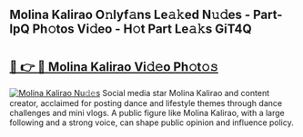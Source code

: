 ## Molina Kalirao O𝚗lyf𝚊ns Le𝚊𝚔ed N𝚞𝚍es - Part-lpQ Ph𝚘tos Vi𝚍eo - H𝚘t Part Le𝚊𝚔s GiT4Q

# <h2><a href="http://hf0c7z.feru.top/?c=Molina+Kalirao">🔗 👉 🔴 Molina Kalirao Vi𝚍𝚎o Ph𝚘t𝚘𝚜</a></h2>

[![Molina Kalirao Nu𝚍𝚎s](https://i.imgur.com/0TWrTi3.gif)](http://hf0c7z.feru.top/?c=Molina+Kalirao)
Social media star Molina Kalirao and content creator, acclaimed for posting dance and lifestyle themes through dance challenges and mini vlogs. A public figure like Molina Kalirao, with a large following and a strong voice, can shape public opinion and influence policy. 
